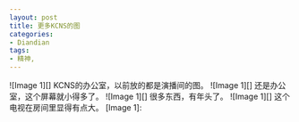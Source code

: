 ```yaml
---
layout: post
title: 更多KCNS的图
categories:
- Diandian
tags:
- 精神, 
---
```

!\[Image 1\]\[\] KCNS的办公室，以前放的都是演播间的图。 !\[Image 1\]\[\] 还是办公室，这个屏幕就小得多了。 !\[Image 1\]\[\] 很多东西，有年头了。 !\[Image 1\]\[\] 这个电视在房间里显得有点大。 \[Image 1\]: